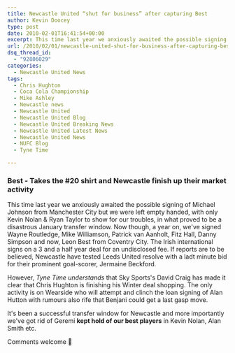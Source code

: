 ```yaml
---
title: Newcastle United “shut for business” after capturing Best
author: Kevin Doocey
type: post
date: 2010-02-01T16:41:54+00:00
excerpt: This time last year we anxiously awaited the possible signing of Michael Johnson..
url: /2010/02/01/newcastle-united-shut-for-business-after-capturing-best/
dsq_thread_id:
  - "92806029"
categories:
  - Newcastle United News
tags:
  - Chris Hughton
  - Coca Cola Championship
  - Mike Ashley
  - Newcastle news
  - Newcastle United
  - Newcastle United Blog
  - Newcastle United Breaking News
  - Newcastle United Latest News
  - Newcastle United News
  - NUFC Blog
  - Tyne Time

---
```

### Best - Takes the #20 shirt and Newcastle finish up their market activity

This time last year we anxiously awaited the possible signing of Michael Johnson from Manchester City but we were left empty handed, with only Kevin Nolan & Ryan Taylor to show for our troubles, in what proved to be a disastrous January transfer window. Now though, a year on, we've signed Wayne Routledge, Mike Williamson, Patrick van Aanholt, Fitz Hall, Danny Simpson and  now, Leon Best from Coventry City. The Irish international signs on a 3 and a half year deal for an undisclosed fee. If reports are to be believed, Newcastle have tested Leeds United resolve with a ladt minute bid for their prominent goal-scorer, Jermaine Beckford.

However, _Tyne Time understands_ that Sky Sports's David Craig has made it clear that Chris Hughton is finishing his Winter deal shopping. The only activity is on Wearside who will attempt and clinch the loan signing of Alan Hutton with rumours also rife that Benjani could get a last gasp move.

It's been a successful transfer window for Newcastle and more importantly we've got rid of Geremi **kept hold of our best players** in Kevin Nolan, Alan Smith etc.

Comments welcome 🙂

